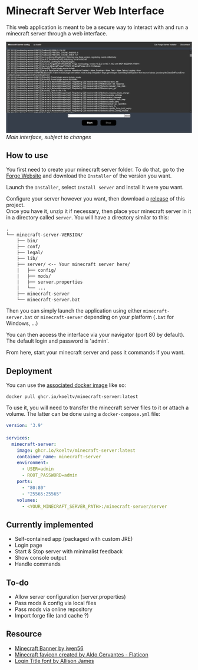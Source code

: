 # Minecraft Server Web Interface

This web application is meant to be a secure way
to interact with and run a minecraft server through a web interface.

![](./docs/interface.png)
_Main interface, subject to changes_

## How to use

You first need to create your minecraft server folder.
To do that, go to the [Forge Website](https://files.minecraftforge.net/net/minecraftforge/forge/)
and download the `Installer` of the version you want.

Launch the `Installer`, select `Install server` and install it were you want.

Configure your server however you want, then download a [release](https://github.com/koeltv/minecraft-server/releases)
of this project.  
Once you have it, unzip it if necessary, then place your minecraft server in it in a directory called `server`.
You will have a directory similar to this:

```
.
└── minecraft-server-VERSION/
    ├── bin/
    ├── conf/
    ├── legal/
    ├── lib/
    ├── server/ <-- Your minecraft server here/
    │   ├── config/
    │   ├── mods/
    │   ├── server.properties
    │   └── ...
    ├── minecraft-server
    └── minecraft-server.bat
```

Then you can simply launch the application using either `minecraft-server.bat` or `minecraft-server` depending on your
platform (`.bat` for Windows, ...)

You can then access the interface via your navigator (port 80 by default). The default login and password is 'admin'.

From here, start your minecraft server and pass it commands if you want.

## Deployment

You can use the [associated docker image](https://github.com/koeltv/minecraft-server/pkgs/container/minecraft-server)
like so:

```shell
docker pull ghcr.io/koeltv/minecraft-server:latest
```

To use it, you will need to transfer the minecraft server files to it or attach a volume. The latter can be done using
a `docker-compose.yml` file:

```yaml
version: '3.9'

services:
  minecraft-server:
    image: ghcr.io/koeltv/minecraft-server:latest
    container_name: minecraft-server
    environment:
      - USER=admin
      - ROOT_PASSWORD=admin
    ports:
      - "80:80"
      - "25565:25565"
    volumes:
      - <YOUR_MINECRAFT_SERVER_PATH>:/minecraft-server/server
```

## Currently implemented

- Self-contained app (packaged with custom JRE)
- Login page
- Start & Stop server with minimalist feedback
- Show console output
- Handle commands

## To-do
- Allow server configuration (server.properties)
- Pass mods & config via local files
- Pass mods via online repository
- Import forge file (and cache ?)

## Resource

- [Minecraft Banner by iwen56](https://www.deviantart.com/iwen56/art/Banniere-minecraft-368139531)
- [Minecraft favicon created by Aldo Cervantes - Flaticon](https://www.flaticon.com/free-icons/minecraft)
- [Login Title font by Allison James](https://www.fontspace.com/minecraft-evenings-font-f17735)